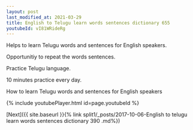 ```yaml
---
layout: post
last_modified_at: 2021-03-29
title: English to Telugu learn words sentences dictionary 655 
youtubeId: vI81WRideRg
---
```

 
 
Helps to learn Telugu words and sentences for English speakers.

Opportunitiy to repeat the words sentences. 

Practice Telugu language. 
 
10 minutes practice every day. 
 
How to learn Telugu words and sentences for English speakers 
 
{% include youtubePlayer.html id=page.youtubeId %}
 
 
[Next]({{ site.baseurl }}{% link  split1/_posts/2017-10-06-English to telugu learn words sentences dictionary 390 .md%})
 
